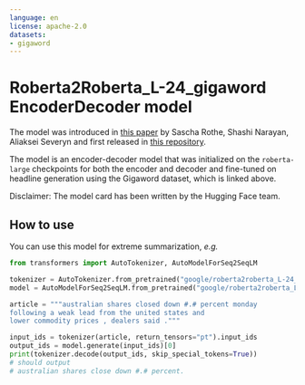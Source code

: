```yaml
---
language: en
license: apache-2.0
datasets:
- gigaword
---
```


# Roberta2Roberta_L-24_gigaword EncoderDecoder model

The model was introduced in 
[this paper](https://arxiv.org/abs/1907.12461) by Sascha Rothe, Shashi Narayan, Aliaksei Severyn and first released in [this repository](https://tfhub.dev/google/bertseq2seq/roberta24_bbc/1). 

The model is an encoder-decoder model that was initialized on the `roberta-large` checkpoints for both the encoder 
and decoder and fine-tuned on headline generation using the Gigaword dataset, which is linked above.

Disclaimer: The model card has been written by the Hugging Face team.

## How to use

You can use this model for extreme summarization, *e.g.*

```python
from transformers import AutoTokenizer, AutoModelForSeq2SeqLM

tokenizer = AutoTokenizer.from_pretrained("google/roberta2roberta_L-24_gigaword")
model = AutoModelForSeq2SeqLM.from_pretrained("google/roberta2roberta_L-24_gigaword")

article = """australian shares closed down #.# percent monday
following a weak lead from the united states and
lower commodity prices , dealers said ."""

input_ids = tokenizer(article, return_tensors="pt").input_ids
output_ids = model.generate(input_ids)[0]
print(tokenizer.decode(output_ids, skip_special_tokens=True))
# should output
# australian shares close down #.# percent.
```
